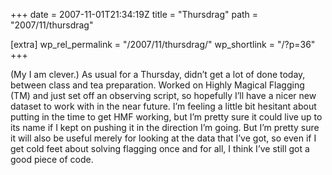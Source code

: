 +++
date = 2007-11-01T21:34:19Z
title = "Thursdrag"
path = "2007/11/thursdrag"

[extra]
wp_rel_permalink = "/2007/11/thursdrag/"
wp_shortlink = "/?p=36"
+++

(My I am clever.) As usual for a Thursday, didn’t get a lot of done today,
between class and tea preparation. Worked on Highly Magical Flagging (TM) and
just set off an observing script, so hopefully I’ll have a nicer new dataset
to work with in the near future. I’m feeling a little bit hesitant about
putting in the time to get HMF working, but I’m pretty sure it could live up
to its name if I kept on pushing it in the direction I’m going. But I’m pretty
sure it will also be useful merely for looking at the data that I’ve got, so
even if I get cold feet about solving flagging once and for all, I think I’ve
still got a good piece of code.
